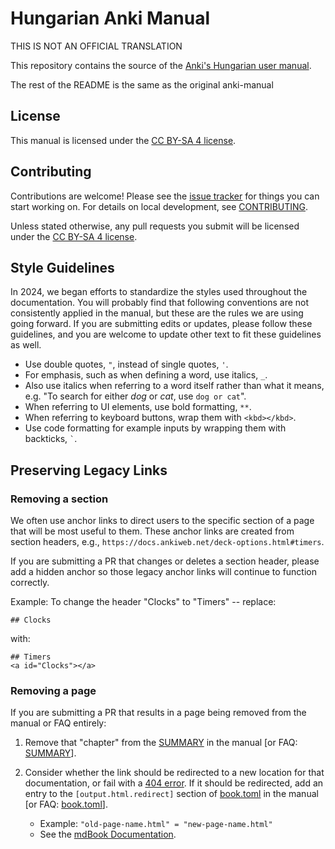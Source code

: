 # Hungarian Anki Manual

THIS IS NOT AN OFFICIAL TRANSLATION

This repository contains the source of the [Anki's Hungarian user manual](https://neutron17.github.io/anki-manual-hu/).

The rest of the README is the same as the original anki-manual

## License 

This manual is licensed under the [CC BY-SA 4 license](https://creativecommons.org/licenses/by-sa/4.0/).

## Contributing

Contributions are welcome! Please see the [issue tracker](https://github.com/ankitects/anki-manual/issues) for things you can start working on. For details on local development, see [CONTRIBUTING](CONTRIBUTING.md).

Unless stated otherwise, any pull requests you
submit will be licensed under the [CC BY-SA 4 license](https://creativecommons.org/licenses/by-sa/).

## Style Guidelines

In 2024, we began efforts to standardize the styles used throughout the documentation. You will probably find that following conventions are not consistently applied in the manual, but these are the rules we are using going forward. If you are submitting edits or updates, please follow these guidelines, and you are welcome to update other text to fit these guidelines as well. 

- Use double quotes, `"`, instead of single quotes, `'`.
- For emphasis, such as when defining a word, use italics, `_`.
- Also use italics when referring to a word itself rather than what it means, e.g. "To search for either _dog_ or _cat_, use `dog or cat`".
- When referring to UI elements, use bold formatting, `**`.
- When referring to keyboard buttons, wrap them with `<kbd></kbd>`.
- Use code formatting for example inputs by wrapping them with backticks, `` ` ``.

## Preserving Legacy Links

### Removing a section

We often use anchor links to direct users to the specific section of a page that will be most useful to them. These anchor links are created from section headers, e.g., `https://docs.ankiweb.net/deck-options.html#timers`. 

If you are submitting a PR that changes or deletes a section header, please add a hidden anchor so those legacy anchor links will continue to function correctly. 

Example: To change the header "Clocks" to "Timers" -- replace: 
```
## Clocks
```
with:
```
## Timers
<a id="Clocks"></a>
```

### Removing a page

If you are submitting a PR that results in a page being removed from the manual or FAQ entirely:  

1. Remove that "chapter" from the [SUMMARY](src/SUMMARY.md) in the manual [or FAQ: [SUMMARY](../../../faqs/blob/main/src/SUMMARY.md)].

2. Consider whether the link should be redirected to a new location for that documentation, or fail with a [404 error](https://docs.ankiweb.net/404.html). If it should be redirected, add an entry to the `[output.html.redirect]` section of [book.toml](book.toml) in the manual [or FAQ: [book.toml](../../../faqs/blob/main/book.toml)]. 
   * Example: `"old-page-name.html" = "new-page-name.html"`
   * See the [mdBook Documentation](https://rust-lang.github.io/mdBook/format/configuration/renderers.html#outputhtmlredirect). 


